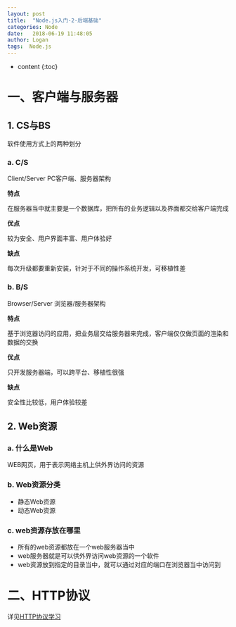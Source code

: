 ```yaml
---
layout: post
title:  "Node.js入门-2-后端基础"
categories: Node
date:   2018-06-19 11:48:05
author: Logan
tags:  Node.js
---
```


* content
{:toc}

# 一、客户端与服务器

## 1. CS与BS

软件使用方式上的两种划分

### a. C/S

Client/Server PC客户端、服务器架构

**特点**

在服务器当中就主要是一个数据库，把所有的业务逻辑以及界面都交给客户端完成

**优点**

较为安全、用户界面丰富、用户体验好

**缺点**

每次升级都要重新安装，针对于不同的操作系统开发，可移植性差

### b. B/S

Browser/Server 浏览器/服务器架构

**特点**

基于浏览器访问的应用，把业务层交给服务器来完成，客户端仅仅做页面的渲染和数据的交换

**优点**

只开发服务器端，可以跨平台、移植性很强

**缺点**

安全性比较低，用户体验较差





## 2. Web资源

### a. 什么是Web

WEB网页，用于表示网络主机上供外界访问的资源

### b. Web资源分类

- 静态Web资源
- 动态Web资源

### c. web资源存放在哪里

- 所有的web资源都放在一个web服务器当中
- web服务器就是可以供外界访问web资源的一个软件
- web资源放到指定的目录当中，就可以通过对应的端口在浏览器当中访问到

# 二、HTTP协议

详见[HTTP协议学习](https://logan70.github.io/2018/03/12/http/)

